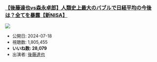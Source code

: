 ### [【後藤達也vs森永卓郎】人類史上最大のバブルで日経平均の今後は？全てを暴露【新NISA】](https://www.youtube.com/watch?v=iDPwEX2A73Y)
[![](https://img.youtube.com/vi/iDPwEX2A73Y/sddefault.jpg)](https://www.youtube.com/watch?v=iDPwEX2A73Y)
-   公開日: 2024-07-18
-   視聴数: 1,805,455
-   **いいね数: 28,079**
-   出演者: [後藤達也](/rehacq_fan/people/後藤達也 "wikilink")
